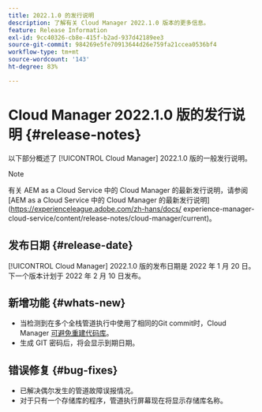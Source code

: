```yaml
---
title: 2022.1.0 的发行说明
description: 了解有关 Cloud Manager 2022.1.0 版本的更多信息。
feature: Release Information
exl-id: 9cc40326-cb8e-415f-b2ad-937d42189ee3
source-git-commit: 984269e5fe70913644d26e759fa21ccea0536bf4
workflow-type: tm+mt
source-wordcount: '143'
ht-degree: 83%

---
```


# Cloud Manager 2022.1.0 版的发行说明 {#release-notes}

以下部分概述了 [!UICONTROL Cloud Manager] 2022.1.0 版的一般发行说明。

>[!NOTE]
>
>有关 AEM as a Cloud Service 中的 Cloud Manager 的最新发行说明，请参阅 [AEM as a Cloud Service 中的 Cloud Manager 的最新发行说明](https://experienceleague.adobe.com/zh-hans/docs/ experience-manager-cloud-service/content/release-notes/cloud-manager/current)。

## 发布日期 {#release-date}

[!UICONTROL Cloud Manager] 2022.1.0 版的发布日期是 2022 年 1 月 20 日。下一个版本计划于 2022 年 2 月 10 日发布。

## 新增功能 {#whats-new}

* 当检测到在多个全栈管道执行中使用了相同的Git commit时，Cloud Manager [可避免重建代码库](/help/getting-started/project-setup.md#build-artifact-reuse)。
* 生成 GIT 密码后，将会显示到期日期。

## 错误修复 {#bug-fixes}

* 已解决偶尔发生的管道故障误报情况。
* 对于只有一个存储库的程序，管道执行屏幕现在将显示存储库名称。
